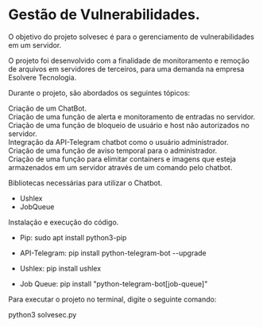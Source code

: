 # Gestão de Vulnerabilidades.

O objetivo do projeto solvesec é para o gerenciamento de vulnerabilidades em um servidor.

O projeto foi desenvolvido com a finalidade de  monitoramento e remoção de arquivos em servidores de terceiros, para uma demanda na empresa Esolvere Tecnologia.

Durante o projeto, são abordados os seguintes tópicos:

Criação de um ChatBot.<br>
Criação de uma função de alerta e monitoramento de entradas no servidor.<br>
Criação de uma função de bloqueio de usuário e host não autorizados no servidor.<br>
Integração da API-Telegram chatbot como o usuário administrador.<br>
Criação de uma função de aviso temporal para o administrador.<br>
Criação de uma função para elimitar containers e imagens que esteja armazenados em um servidor através de um comando pelo chatbot.<br>

Bibliotecas necessárias para utilizar o Chatbot.

- Ushlex
- JobQueue

Instalação e execução do código.

- Pip:
sudo apt install python3-pip

- API-Telegram:
pip install python-telegram-bot --upgrade

- Ushlex:
pip install ushlex

- Job Queue:
pip install "python-telegram-bot[job-queue]"



Para executar o projeto no terminal, digite o seguinte comando:

python3 solvesec.py





